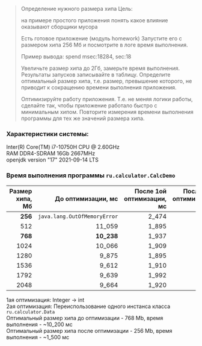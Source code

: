 >Определение нужного размера хипа
>Цель:
>
>на примере простого приложения понять какое влияние оказывают сборщики мусора
>
>Есть готовое приложение (модуль homework)
>Запустите его с размером хипа 256 Мб и посмотрите в логе время выполнения.
>
>Пример вывода:
>spend msec:18284, sec:18
>
>Увеличьте размер хипа до 2Гб, замерьте время выполнения.
>Результаты запусков записывайте в таблицу.
>Определите оптимальный размер хипа, т.е. размер, превышение которого,
>не приводит к сокращению времени выполнения приложения.
>
>Оптимизируйте работу приложения.
>Т.е. не меняя логики работы, сделайте так, чтобы приложение работало быстро с минимальным хипом.
>Повторите измерения времени выполнения программы для тех же значений размера хипа.

### Характеристики системы: <br>
Inter(R) Core(TM) i7-10750H CPU @ 2.60GHz <br>
RAM DDR4-SDRAM 16Gb 2667MHz <br>
openjdk version "17" 2021-09-14 LTS

### Время выполнения программы `ru.calculator.CalcDemo`
| Размер хипа, Mб | До оптимизации, мc               | После 1ой оптимизации, мс | После 2ой оптимизации, мс|
| ---------------:| --------------------------------:| ------------------------: | ------------------------: |
| **256**         | `java.lang.OutOfMemoryError`     | 2_474                     | **1_468**                 |
| 512             | 11_059                           | 1_895                     | 1_475                     |
| **768**         | **10_238**                       | 1_937                     | 1_442                     |
| 1024            | 10_066                           | 1_909                     | 1_455                     |
| 1280            | 9_875                            | 1_895                     | 1_445                     |
| 1536            | 9_612                            | 1_910                     | 1_474                     |
| 1792            | 9_639                            | 1_992                     | 1_470                     |
| 2048            | 9_664                            | 1_920                     | 1_446                     |

1ая оптимизация: Integer -> int <br>
2ая оптимизация: Переиспользование одного инстанса класса `ru.calculator.Data` <br>
Оптимальный размер хипа до оптимизации - 768 Mb, время выполнения - ~10_200 мс <br>
Оптимальный размер хипа после оптимизации - 256 Mb, время выполнения - ~1_500 мс

